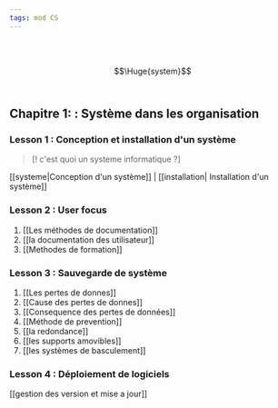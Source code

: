 ```yaml
---
tags: mod CS 
---
```

<br/>
<br/>

$$\Huge{system}$$
<br/>

## **Chapitre 1:** : Système dans les organisation

### **Lesson 1 :** Conception et installation d'un système 
>[! c'est quoi un systeme  informatique ?] 

[[systeme|Conception d'un système]] | [[installation| Installation d'un système]]  

###  **Lesson 2 :** User focus
1. [[Les méthodes de documentation]] 
2. [[la documentation des utilisateur]] 
3. [[Methodes de formation]] 

###  **Lesson 3 :** Sauvegarde de système 
1. [[Les pertes de donnes]] 
2. [[Cause des pertes de donnes]]  
3. [[Consequence des pertes de données]] 
4. [[Méthode de prevention]] 
5. [[la redondance]] 
6. [[les supports amovibles]] 
7. [[les systèmes de basculement]] 

###  **Lesson 4 :** Déploiement de logiciels 
[[gestion des version et mise a jour]] 